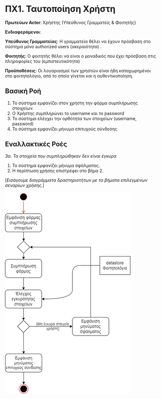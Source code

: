 # ΠΧ1. Ταυτοποίηση Χρήστη

**Πρωτεύων Actor**: Χρήστης (Υπεύθυνος Γραμματείς & Φοιτητής)

**Ενδιαφερόμενοι**:

**Υπεύθυνος Γραμματείας**: Η γραμματεία θέλει να έχουν πρόσβαση στο σύστημα μόνο authorized users (ακεραιότητα) .

**Φοιτητής**: Ο φοιτητής θέλει να είναι ο μοναδικός που έχει πρόσβαση στις πληροφορίες του (εμπιστευτικότητα)

**Προϋποθέσεις**: 
Οι λογαριασμοί των χρηστών είναι ήδη καταχωρημένοι στο φοιτητολόγιο, από το οποίο γίνεται και η αυθεντικοποίηση.

## Βασική Ροή
1. Το σύστημα εμφανίζει στον χρήστη την φόρμα συμπλήρωσης στοιχείων.
2. Ο Χρήστης συμπληρώνει το username και το password
3. Το σύστημα ελέγχει την ορθότητα των στοιχείων (username, password)  
4. Το σύστημα εμφανίζει μήνυμα επιτυχούς σύνδεσης

## Εναλλακτικές Ροές

*3α. Τα στοιχεία που συμπληρώθηκαν δεν είναι έγκυρα*
1. Το σύστημα εμφανίζει μήνυμα σφάλματος.
2. Η περίπτωση χρήσης επιστρέφει στο βήμα 2.



\[*Εισάγουμε διαγράμματα δραστηριοτήτων με τα βήματα επιλεγμένων σεναρίων χρήσης.*\]

![Use Case 1: User Authentication](uml/requirements/useCase1.jpg)